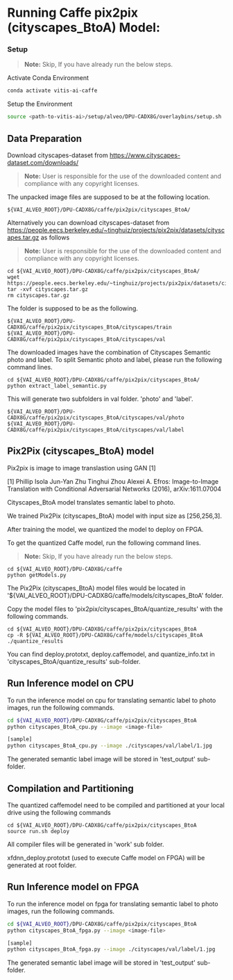
# Running Caffe pix2pix (cityscapes_BtoA) Model:

### Setup

> **Note:** Skip, If you have already run the below steps.

Activate Conda Environment
  ```sh
  conda activate vitis-ai-caffe 
  ```

Setup the Environment

  ```sh
  source <path-to-vitis-ai>/setup/alveo/DPU-CADX8G/overlaybins/setup.sh
  ```

## Data Preparation

Download cityscapes-dataset from https://www.cityscapes-dataset.com/downloads/
> **Note:** User is responsible for the use of the downloaded content and compliance with any copyright licenses.

The unpacked image files are supposed to be at the following location.
```
${VAI_ALVEO_ROOT}/DPU-CADX8G/caffe/pix2pix/cityscapes_BtoA/
```

Alternatively you can download cityscapes-dataset from https://people.eecs.berkeley.edu/~tinghuiz/projects/pix2pix/datasets/cityscapes.tar.gz as follows
> **Note:** User is responsible for the use of the downloaded content and compliance with any copyright licenses.
```
cd ${VAI_ALVEO_ROOT}/DPU-CADX8G/caffe/pix2pix/cityscapes_BtoA/
wget https://people.eecs.berkeley.edu/~tinghuiz/projects/pix2pix/datasets/cityscapes.tar.gz
tar -xvf cityscapes.tar.gz
rm cityscapes.tar.gz
```

The folder is supposed to be as the following.  

```
${VAI_ALVEO_ROOT}/DPU-CADX8G/caffe/pix2pix/cityscapes_BtoA/cityscapes/train
${VAI_ALVEO_ROOT}/DPU-CADX8G/caffe/pix2pix/cityscapes_BtoA/cityscapes/val
```

The downloaded images have the combination of Cityscapes Semantic photo and label. 
To split Semantic photo and label, please run the following command lines.

```
cd ${VAI_ALVEO_ROOT}/DPU-CADX8G/caffe/pix2pix/cityscapes_BtoA/
python extract_label_semantic.py
```

This will generate two subfolders in val folder. 'photo' and 'label'. 
```
${VAI_ALVEO_ROOT}/DPU-CADX8G/caffe/pix2pix/cityscapes_BtoA/cityscapes/val/photo
${VAI_ALVEO_ROOT}/DPU-CADX8G/caffe/pix2pix/cityscapes_BtoA/cityscapes/val/label
```  



## Pix2Pix (cityscapes_BtoA) model

Pix2pix is image to image translastion using GAN [1]


[1]	Phillip Isola Jun-Yan Zhu Tinghui Zhou Alexei A. Efros: Image-to-Image Translation with Conditional Adversarial Networks (2016), arXiv:1611.07004



Cityscapes_BtoA model translates semantic label to photo. 



We trained Pix2Pix (cityscapes_BtoA) model with input size as [256,256,3].

After training the model, we quantized the model to deploy on FPGA.

To get the quantized Caffe model, run the following command lines. 

> **Note:** Skip, If you have already run the below steps.
```
cd ${VAI_ALVEO_ROOT}/DPU-CADX8G/caffe
python getModels.py
```

The Pix2Pix (cityscapes_BtoA) model files would be located in '${VAI_ALVEO_ROOT}/DPU-CADX8G/caffe/models/cityscapes_BtoA' folder.

Copy the model files to 'pix2pix/cityscapes_BtoA/quantize_results' with the following commands.
```
cd ${VAI_ALVEO_ROOT}/DPU-CADX8G/caffe/pix2pix/cityscapes_BtoA
cp -R ${VAI_ALVEO_ROOT}/DPU-CADX8G/caffe/models/cityscapes_BtoA ./quantize_results
```

You can find deploy.prototxt, deploy.caffemodel, and quantize_info.txt in 'cityscapes_BtoA/quantize_results' sub-folder.


## Run Inference model on CPU

To run the inference model on cpu for translating semantic label to photo images, run the following commands.
```sh
cd ${VAI_ALVEO_ROOT}/DPU-CADX8G/caffe/pix2pix/cityscapes_BtoA
python cityscapes_BtoA_cpu.py --image <image-file>

[sample]
python cityscapes_BtoA_cpu.py --image ./cityscapes/val/label/1.jpg
```

The generated semantic label image will be stored in 'test_output' sub-folder.


## Compilation and Partitioning


The quantized caffemodel need to be compiled and partitioned at your local drive using the following commands

```
cd ${VAI_ALVEO_ROOT}/DPU-CADX8G/caffe/pix2pix/cityscapes_BtoA
source run.sh deploy
```

All compiler files will be generated in 'work' sub folder.

xfdnn_deploy.prototxt (used to execute Caffe model on FPGA) will be generated at root folder.




## Run Inference model on FPGA 

To run the inference model on fpga for translating semantic label to photo images, run the following commands.

```sh
cd ${VAI_ALVEO_ROOT}/DPU-CADX8G/caffe/pix2pix/cityscapes_BtoA
python cityscapes_BtoA_fpga.py --image <image-file>

[sample]
python cityscapes_BtoA_fpga.py --image ./cityscapes/val/label/1.jpg
```
The generated semantic label image will be stored in 'test_output' sub-folder.

